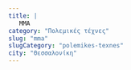 ```yaml
---
title: |
   MMA
category: "Πολεμικές τέχνες"
slug: "mma"
slugCategory: "polemikes-texnes"
city: "Θεσσαλονίκη"
---
```


